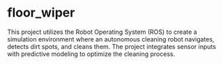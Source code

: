 # floor_wiper
This project utilizes the Robot Operating System (ROS) to create a simulation environment where an autonomous cleaning robot navigates, detects dirt spots, and cleans them. The project integrates sensor inputs with predictive modeling to optimize the cleaning process.
